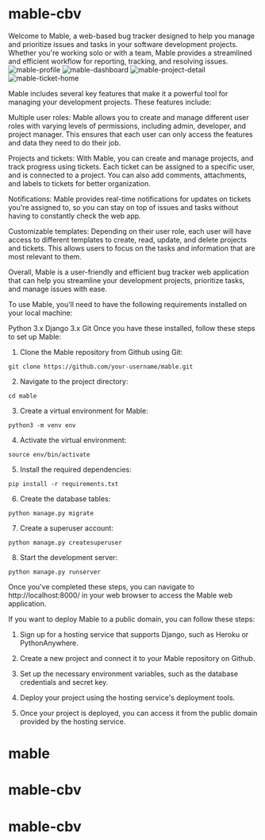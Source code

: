 # mable-cbv

Welcome to Mable, a web-based bug tracker designed to help you manage and prioritize issues and tasks in your software development projects. Whether you're working solo or with a team, Mable provides a streamlined and efficient workflow for reporting, tracking, and resolving issues.
![mable-profile](https://user-images.githubusercontent.com/75034316/225788717-02be66f7-0d8c-4409-aaa0-58df6a82745d.png)
![mable-dashboard](https://user-images.githubusercontent.com/75034316/225788744-32ece86b-0794-472b-b596-e19d429c9f8a.png)
![mable-project-detail](https://user-images.githubusercontent.com/75034316/225788752-644e1816-6ec7-4d17-a94d-a085081eb52c.png)
![mable-ticket-home](https://user-images.githubusercontent.com/75034316/225788757-4a5cf9d6-f07e-473b-b42e-ff7141a7fba3.png)

Mable includes several key features that make it a powerful tool for managing your development projects. These features include:

Multiple user roles: Mable allows you to create and manage different user roles with varying levels of permissions, including admin, developer, and project manager. This ensures that each user can only access the features and data they need to do their job.


Projects and tickets: With Mable, you can create and manage projects, and track progress using tickets. Each ticket can be assigned to a specific user, and is connected to a project. You can also add comments, attachments, and labels to tickets for better organization.

Notifications: Mable provides real-time notifications for updates on tickets you're assigned to, so you can stay on top of issues and tasks without having to constantly check the web app.

Customizable templates: Depending on their user role, each user will have access to different templates to create, read, update, and delete projects and tickets. This allows users to focus on the tasks and information that are most relevant to them.

Overall, Mable is a user-friendly and efficient bug tracker web application that can help you streamline your development projects, prioritize tasks, and manage issues with ease.


To use Mable, you'll need to have the following requirements installed on your local machine:

Python 3.x
Django 3.x
Git
Once you have these installed, follow these steps to set up Mable:

1. Clone the Mable repository from Github using Git:

```git clone https://github.com/your-username/mable.git```

2. Navigate to the project directory:

```cd mable```

3. Create a virtual environment for Mable:

```python3 -m venv env```

4. Activate the virtual environment:

```source env/bin/activate```

5. Install the required dependencies:

```pip install -r requirements.txt```

6. Create the database tables:

```python manage.py migrate```

7. Create a superuser account:

```python manage.py createsuperuser```

8. Start the development server:

```python manage.py runserver```

Once you've completed these steps, you can navigate to http://localhost:8000/ in your web browser to access the Mable web application.

If you want to deploy Mable to a public domain, you can follow these steps:

1. Sign up for a hosting service that supports Django, such as Heroku or PythonAnywhere.

2. Create a new project and connect it to your Mable repository on Github.

3. Set up the necessary environment variables, such as the database credentials and secret key.

4. Deploy your project using the hosting service's deployment tools.

5. Once your project is deployed, you can access it from the public domain provided by the hosting service.
# mable
# mable-cbv
# mable-cbv
